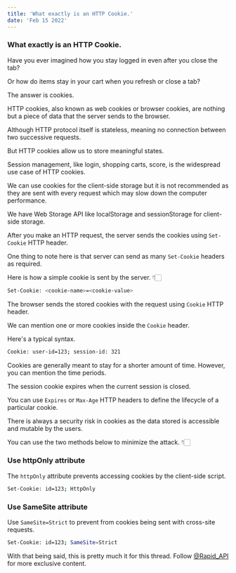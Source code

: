 ```yaml
---
title: 'What exactly is an HTTP Cookie.'
date: 'Feb 15 2022'
---
```


### What exactly is an HTTP Cookie.

Have you ever imagined how you stay logged in even after you close the tab?

Or how do items stay in your cart when you refresh or close a tab?

The answer is cookies.

HTTP cookies, also known as web cookies or browser cookies, are nothing but a piece of data that the server sends to the browser.

Although HTTP protocol itself is stateless, meaning no connection between two successive requests.

But HTTP cookies allow us to store meaningful states.

Session management, like login, shopping carts, score, is the widespread use case of HTTP cookies.

We can use cookies for the client-side storage but it is not recommended as they are sent with every request which may slow down the computer performance.

We have Web Storage API like localStorage and sessionStorage for client-side storage.

After you make an HTTP request, the server sends the cookies using `Set-Cookie` HTTP header.

One thing to note here is that server can send as many `Set-Cookie` headers as required.

Here is how a simple cookie is sent by the server. 👇🏻

```bash
Set-Cookie: <cookie-name>=<cookie-value>
```

The browser sends the stored cookies with the request using `Cookie` HTTP header.

We can mention one or more cookies inside the `Cookie` header.

Here's a typical syntax.

```bash
Cookie: user-id=123; session-id: 321
```

Cookies are generally meant to stay for a shorter amount of time. However, you can mention the time periods.

The session cookie expires when the current session is closed.

You can use `Expires` or `Max-Age` HTTP headers to define the lifecycle of a particular cookie.

There is always a security risk in cookies as the data stored is accessible and mutable by the users.

You can use the two methods below to minimize the attack. 👇🏻

### Use httpOnly attribute

The `httpOnly` attribute prevents accessing cookies by the client-side script.

```bash
Set-Cookie: id=123; HttpOnly
```

### Use SameSite attribute

Use `SameSite=Strict` to prevent from cookies being sent with cross-site requests.

```bash
Set-Cookie: id=123; SameSite=Strict
```

With that being said, this is pretty much it for this thread. Follow [@Rapid_API](https://RapidAPI.com/hub) for more exclusive content.

